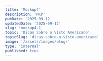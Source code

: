 ```yaml
---
title: 'Mockup4'
description: 'MKP'
pubDate: '2025-09-12'
updatedDate: '2025-09-12'
slug: 'mockup4-1'
topic: 'Dicas Sobre o Visto Americano'
topicSlug: 'dicas-sobre-o-visto-americano'
image: '/assets/images/blog/'
type: 'internal'
published: true
---
```

